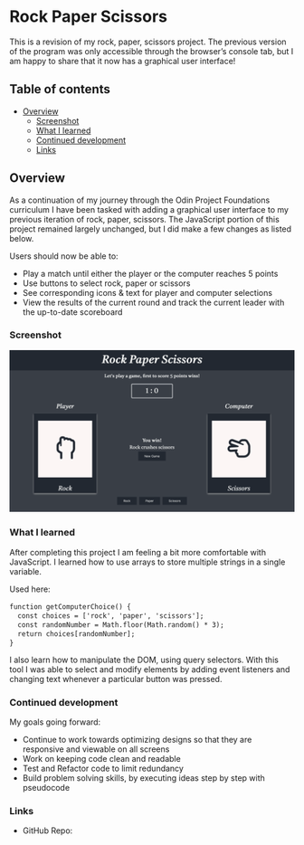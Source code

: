 # Rock Paper Scissors

This is a revision of my rock, paper, scissors project. The previous version of the program was only accessible through the  browser’s console tab, but I am happy to share that it now has a graphical user interface!

## Table of contents

- [Overview](#overview)
  - [Screenshot](#screenshot)
  - [What I learned](#what-i-learned)
  - [Continued development](#continued-development)
  - [Links](#links)
 
## Overview

As a continuation of my journey through the Odin Project Foundations curriculum I have been tasked with adding a graphical user interface to my previous iteration of rock, paper, scissors. The JavaScript portion of this project remained largely unchanged, but I did make a few changes as listed below.  

Users should now be able to:

- Play a match until either the player or the computer reaches 5 points
- Use buttons to select rock, paper or scissors
- See corresponding icons & text for player and computer selections 
- View the results of the current round and track the current leader with the up-to-date scoreboard

### Screenshot

![Screenshot](./docs/screenshot.png)

### What I learned

After completing this project I am feeling a bit more comfortable with JavaScript. I learned how to use arrays to store multiple strings in a single variable.  

Used here:

```
function getComputerChoice() {
  const choices = ['rock', 'paper', 'scissors'];
  const randomNumber = Math.floor(Math.random() * 3);
  return choices[randomNumber];
}

```
I also learn how to manipulate the DOM, using query selectors. With this tool I was able to select and modify elements by adding event listeners and changing text whenever a particular button was pressed.
 
### Continued development

My goals going forward: 

- Continue to work towards optimizing designs so that they are responsive and viewable on all screens
- Work on keeping code clean and readable
- Test and Refactor code to limit redundancy	
- Build problem solving skills, by executing ideas step by step with pseudocode 

### Links

- GitHub Repo: 

